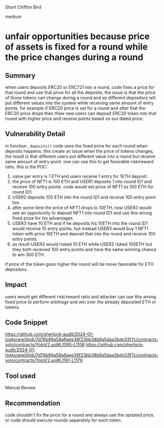 Short Chiffon Bird

medium

# unfair opportunities because price of assets is fixed for a round while the price changes during a round

## Summary
when users deposits ERC20 or ERC721 into a round, code fixes a price for that round and use that price for all the deposits. the issue is that the price of those tokens can change during a round and so different depositors will put different values into the system while receiving same amount of entry points. 
for example if ERC20 price is set for a round and after that the ERC20 price drops then thew new users can deposit ERC20 token into that round with higher price and receive points based on out dated price.

## Vulnerability Detail
in function `_deposits()` code uses the fixed price for each round when deposits happens. this create an issue when the price of tokens changes, the result is that different users put different value into a round but receive same amount of entry point. one can use this to get favorable risk/reward ratio. this is the POC:
1. value per entry is 1 ETH and users receive 1 entry for 1ETH deposit.
2. the price of NFT1 is 100 ETH and USER1 deposits 1 into round ID1 and receive 100 entry points. code would set price of NFT1 as 100 ETH for round ID1.
3. USER2 deposits 100 ETH into the round ID1 and receive 100 entry point too.
4. after some time the price of NFT1 drops to 10ETH, now USER3 would see an opportunity to deposit NFT1 into round ID1 and use this wrong fixed price for his advantages. 
5. USER3 have 10 ETH and if he deposits his 10ETH into the round ID1 would receive 10 entry points. but instead USER3 would buy 1 NFT1 token with price 10ETH and deposit that into the round and receive 100 entry points.
6. as result USER3 would risked 10 ETH while USER2 risked 100ETH but they both received 100 entry points and have the same winning chance to win 300 ETH.

if price of the token goes higher the round will be move favorable for ETH depositors.

## Impact
users would get different risk/reward ratio and attacker can use this wrong fixed price to perform arbitrage and win over the already deposited ETH or tokens.

## Code Snippet
https://github.com/sherlock-audit/2024-01-looksrare/blob/7d76b96a58a6aee38f23bb38b8a5daa3bdc03f7c/contracts-yolo/contracts/YoloV2.sol#L1095-L1106
https://github.com/sherlock-audit/2024-01-looksrare/blob/7d76b96a58a6aee38f23bb38b8a5daa3bdc03f7c/contracts-yolo/contracts/YoloV2.sol#L1161-L1179

## Tool used
Manual Review

## Recommendation
code shouldn't fix the price for a round and always use the updated price.
or code should execute rounds separately for each token.